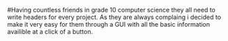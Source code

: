 #Having countless friends in grade 10 computer science they all need to write headers for every project. As they are always complaing i decided to make it very easy for them through a GUI with all the basic information availible at a click of a button. 

